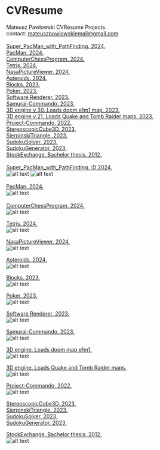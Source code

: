 # CVResume<br>
Mateusz Pawlowski CVResume Projects.<br>
contact: mateuszpawlowskiemail@gmail.com<br>
<br>
[Super_PacMan_with_PathFinding. 2024.](https://github.com/mateuszpawlowski-programmer/Super_PacMan_with_PathFinding)<br>
[PacMan. 2024.](https://github.com/mateuszpawlowski-programmer/PacMan)<br>
[ComputerChessProgram. 2024.](https://github.com/mateuszpawlowski-programmer/ComputerChessProgram)<br>
[Tetris. 2024.](https://github.com/mateuszpawlowski-programmer/Tetris)<br>
[NasaPictureViewer. 2024.](https://github.com/mateuszpawlowski-programmer/NasaPictureViewer)<br>
[Asteroids. 2024.](https://github.com/mateuszpawlowski-programmer/Asteroids)<br>
[Blocks. 2023.](https://github.com/mateuszpawlowski-programmer/Blocks)<br>
[Poker. 2023.](https://github.com/mateuszpawlowski-programmer/JavaPoker)<br>
[Software Renderer. 2023.](https://github.com/mateuszpawlowski-programmer/SoftwareRenderer)<br>
[Samurai-Commando. 2023.](https://github.com/mateuszpawlowski-programmer/Samurai-Commando)<br>
[3D engine v 30. Loads doom e1m1 map. 2023.](https://github.com/mateuszpawlowski-programmer/3D_engine_version_30)<br>
[3D engine v 21. Loads Quake and Tomb Raider maps. 2023.](https://github.com/mateuszpawlowski-programmer/3D_engine_version_21)<br>
[Project-Commando. 2022.](https://github.com/mateuszpawlowski-programmer/ProjectCommando)<br>
[StereoscopicCube3D. 2023.](https://github.com/mateuszpawlowski-programmer/StereoscopicCube3D)<br>
[SierpinskiTriangle. 2023.](https://github.com/mateuszpawlowski-programmer/SierpinskiTriangle)<br>
[SudokuSolver. 2023.](https://github.com/mateuszpawlowski-programmer/SudokuSolver)<br>
[SudokuGenerator. 2023.](https://github.com/mateuszpawlowski-programmer/SudokuGenerator)<br>
[StockExchange. Bachelor thesis. 2012.](https://github.com/mateuszpawlowski-programmer/StockExchange)<br>
<br>
[Super_PacMan_with_PathFinding. :D 2024.](https://github.com/mateuszpawlowski-programmer/Super_PacMan_with_PathFinding)<br>
![alt text](https://github.com/mateuszpawlowski-programmer/Super_PacMan_with_PathFinding/blob/main/pacman_pathfinding.png)
![alt text](https://github.com/mateuszpawlowski-programmer/PacMan/blob/main/pacman.png)<br>
<br>
[PacMan. 2024.](https://github.com/mateuszpawlowski-programmer/PacMan)<br>
![alt text](https://github.com/mateuszpawlowski-programmer/PacMan/blob/main/pacman.png)<br>
<br>
[ComputerChessProgram. 2024.](https://github.com/mateuszpawlowski-programmer/ComputerChessProgram)<br>
![alt text](https://github.com/mateuszpawlowski-programmer/ComputerChessProgram/blob/main/Chess_01.png)<br>

[Tetris. 2024.](https://github.com/mateuszpawlowski-programmer/Tetris)<br>
![alt text](https://github.com/mateuszpawlowski-programmer/Tetris/blob/main/Tetris.png)<br>

[NasaPictureViewer. 2024.](https://github.com/mateuszpawlowski-programmer/NasaPictureViewer)<br>
![alt text](https://github.com/mateuszpawlowski-programmer/NasaPictureViewer/blob/main/Nasa_picture_viewer.png)<br>

[Asteroids. 2024.](https://github.com/mateuszpawlowski-programmer/Asteroids)<br>
![alt text](https://github.com/mateuszpawlowski-programmer/Asteroids/blob/main/Asteroids.png)<br>

[Blocks. 2023.](https://github.com/mateuszpawlowski-programmer/Blocks)<br>
![alt text](https://raw.githubusercontent.com/mateuszpawlowski-programmer/Blocks/main/Blocks_03.png)<br>

[Poker. 2023.](https://github.com/mateuszpawlowski-programmer/JavaPoker)<br>
![alt text](https://github.com/mateuszpawlowski-programmer/JavaPoker/blob/main/PokerGame.png)<br>

[Software Renderer. 2023.](https://github.com/mateuszpawlowski-programmer/SoftwareRenderer)<br>
![alt text](https://raw.githubusercontent.com/mateuszpawlowski-programmer/SoftwareRenderer/main/Software_renderer_1.png)<br>

[Samurai-Commando. 2023.](https://github.com/mateuszpawlowski-programmer/Samurai-Commando)<br>
![alt text](https://raw.githubusercontent.com/mateuszpawlowski-programmer/Samurai-Commando/main/sc_06.png)<br>

[3D engine. Loads doom map e1m1.](https://github.com/mateuszpawlowski-programmer/3D_engine_version_30)<br>
![alt text](https://github.com/mateuszpawlowski-programmer/3D_engine_version_30/blob/main/3d_v_30_4.png)<br>

[3D engine. Loads Quake and Tomb Raider maps.](https://github.com/mateuszpawlowski-programmer/3D_engine_version_21)<br>
![alt text](https://github.com/mateuszpawlowski-programmer/3D_engine_version_21/blob/main/3D_v_21_1.png)<br>


[Project-Commando. 2022.](https://github.com/mateuszpawlowski-programmer/ProjectCommando)<br>
![alt text](https://raw.githubusercontent.com/mateuszpawlowski-programmer/ProjectCommando/main/project_commando_000.png)<br>

[StereoscopicCube3D. 2023.](https://github.com/mateuszpawlowski-programmer/StereoscopicCube3D)<br>
[SierpinskiTriangle. 2023.](https://github.com/mateuszpawlowski-programmer/SierpinskiTriangle)<br>
[SudokuSolver. 2023.](https://github.com/mateuszpawlowski-programmer/SudokuSolver)<br>
[SudokuGenerator. 2023.](https://github.com/mateuszpawlowski-programmer/SudokuGenerator)<br>

[StockExchange. Bachelor thesis. 2012.](https://github.com/mateuszpawlowski-programmer/StockExchange)<br>
![alt text](https://github.com/mateuszpawlowski-programmer/StockExchange/blob/main/praca_Inz.png)<br>
